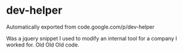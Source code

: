 # dev-helper
Automatically exported from code.google.com/p/dev-helper

Was a jquery snippet I used to modify an internal tool for a company I worked for. Old Old Old code.
